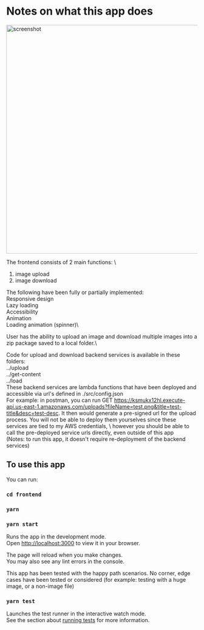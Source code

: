 # Notes on what this app does

<img src="https://s3uploader-s3uploadbucket-1kjnw6fxg2vhh.s3.amazonaws.com/happy.png" alt="screenshot" title="file upload/download" width="600"/>

The frontend consists of 2 main functions: \
1) image upload
2) image download

The following have been fully or partially implemented:\
Responsive design\
Lazy loading\
Accessibility\
Animation\
Loading animation (spinner)\

User has the ability to upload an image and download multiple images into a zip package saved to a local folder.\

Code for upload and download backend services is available in these folders:\
../upload \
../get-content \
../load \
These backend services are lambda functions that have been deployed and accessible via url's defined in  ./src/config.json \
For example: in postman, you can run GET  https://ksmukx12hl.execute-api.us-east-1.amazonaws.com/uploads?fileName=test.png&title=test-title&desc=test-desc. It then would generate a pre-signed url for the upload process.
You will not be able to deploy them yourselves since these services are tied to my AWS credentials, \ 
however you should be able to call the pre-deployed service urls directly, even outside of this app \
(Notes: to run this app, it doesn't require re-deployment of the backend services)

## To use this app

You can run:

### `cd frontend`
### `yarn`
### `yarn start`

Runs the app in the development mode.\
Open [http://localhost:3000](http://localhost:3000) to view it in your browser.

The page will reload when you make changes.\
You may also see any lint errors in the console.

This app has been tested with the happy path scenarios. No corner, edge cases have been tested or considered (for example: testing with a huge image, or a non-image file)

### `yarn test`

Launches the test runner in the interactive watch mode.\
See the section about [running tests](https://facebook.github.io/create-react-app/docs/running-tests) for more information.
